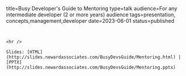 title=Busy Developer's Guide to Mentoring
type=talk
audience=For any intermediate developer (2 or more years) audience
tags=presentation, concepts,management,developer
date=2023-06-01
status=published
~~~~~~

    
<hr />

Slides: [HTML](http://slides.newardassociates.com/BusyDevsGuide/Mentoring.html) | [PPTX](http://slides.newardassociates.com/BusyDevsGuide/Mentoring.pptx)
